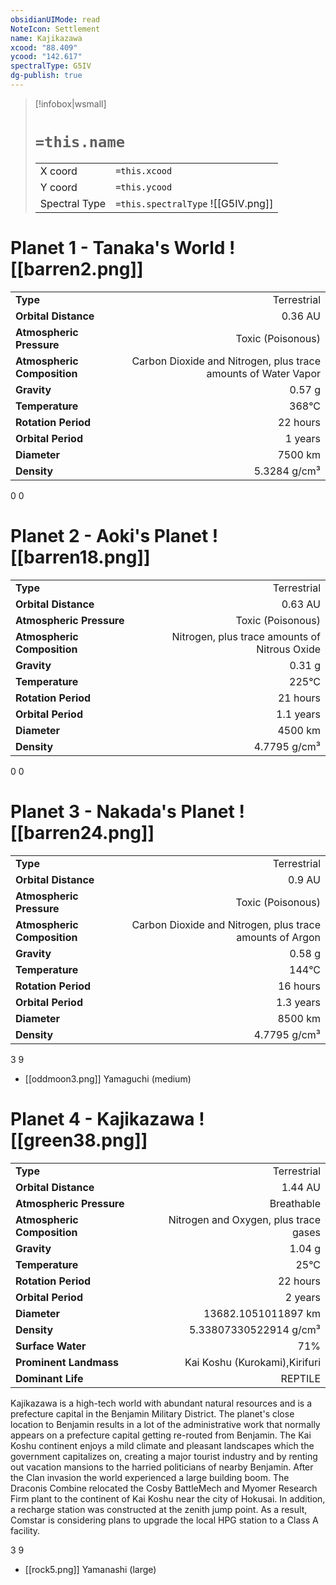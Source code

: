 ```yaml
---
obsidianUIMode: read
NoteIcon: Settlement
name: Kajikazawa
xcood: "88.409"
ycood: "142.617"
spectralType: G5IV
dg-publish: true
---
```

> [!infobox|wsmall]
> # `=this.name`
> | | |
> | - | - |
> | X coord | `=this.xcood` |
> | Y coord| `=this.ycood` |
> | Spectral Type | `=this.spectralType` ![[G5IV.png]] |

# Planet 1 - Tanaka's World ![[barren2.png]]
|                             |                           |
| --------------------------- | -------------------------:|
| **Type**                    |             Terrestrial |
| **Orbital Distance**        |   0.36 AU |
| **Atmospheric Pressure**    |       Toxic (Poisonous) |
| **Atmospheric Composition** |      Carbon Dioxide and Nitrogen, plus trace amounts of Water Vapor |
| **Gravity**                 |        0.57 g |
| **Temperature**             |    368°C |
| **Rotation Period**         |  22 hours |
| **Orbital Period** | 1 years |
| **Diameter**                |      7500 km | 
| **Density**                 |    5.3284 g/cm³ |



0
0



# Planet 2 - Aoki's Planet ![[barren18.png]]
|                             |                           |
| --------------------------- | -------------------------:|
| **Type**                    |             Terrestrial |
| **Orbital Distance**        |   0.63 AU |
| **Atmospheric Pressure**    |       Toxic (Poisonous) |
| **Atmospheric Composition** |      Nitrogen, plus trace amounts of Nitrous Oxide |
| **Gravity**                 |        0.31 g |
| **Temperature**             |    225°C |
| **Rotation Period**         |  21 hours |
| **Orbital Period** | 1.1 years |
| **Diameter**                |      4500 km | 
| **Density**                 |    4.7795 g/cm³ |



0
0



# Planet 3 - Nakada's Planet ![[barren24.png]]
|                             |                           |
| --------------------------- | -------------------------:|
| **Type**                    |             Terrestrial |
| **Orbital Distance**        |   0.9 AU |
| **Atmospheric Pressure**    |       Toxic (Poisonous) |
| **Atmospheric Composition** |      Carbon Dioxide and Nitrogen, plus trace amounts of Argon |
| **Gravity**                 |        0.58 g |
| **Temperature**             |    144°C |
| **Rotation Period**         |  16 hours |
| **Orbital Period** | 1.3 years |
| **Diameter**                |      8500 km | 
| **Density**                 |    4.7795 g/cm³ |



3
9

- [[oddmoon3.png]] Yamaguchi (medium)

# Planet 4 - Kajikazawa ![[green38.png]]
|                             |                           |
| --------------------------- | -------------------------:|
| **Type**                    |             Terrestrial |
| **Orbital Distance**        |   1.44 AU |
| **Atmospheric Pressure**    |       Breathable |
| **Atmospheric Composition** |      Nitrogen and Oxygen, plus trace gases |
| **Gravity**                 |        1.04 g |
| **Temperature**             |    25°C |
| **Rotation Period**         |  22 hours |
| **Orbital Period** | 2 years |
| **Diameter**                |      13682.1051011897 km | 
| **Density**                 |    5.33807330522914 g/cm³ |
| **Surface Water**           |           71% | 
| **Prominent Landmass**      |         Kai Koshu (Kurokami),Kirifuri | 
| **Dominant Life**           |         REPTILE |

Kajikazawa is a high-tech world with abundant natural resources and is a prefecture capital in the Benjamin Military District. The planet's close location to Benjamin results in a lot of the administrative work that normally appears on a prefecture capital getting re-routed from Benjamin. The Kai Koshu continent enjoys a mild climate and pleasant landscapes which the government capitalizes on, creating a major tourist industry and by renting out vacation mansions to the harried politicians of nearby Benjamin. After the Clan invasion the world experienced a large building boom. The Draconis Combine relocated the Cosby BattleMech and Myomer Research Firm plant to the continent of Kai Koshu near the city of Hokusai. In addition, a recharge station was constructed at the zenith jump point. As a result, Comstar is considering plans to upgrade the local HPG station to a Class A facility.

3
9

- [[rock5.png]] Yamanashi (large)

